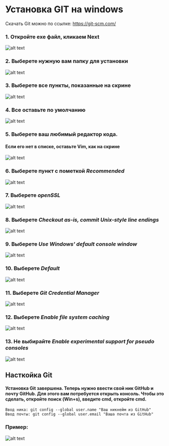 # Установка GIT на windows

Скачать Git можно по ссылке: https://git-scm.com/

### 1. Откройте exe файл, кликаем Next
![alt text](https://github.com/2048-IT-Engineers/library_service/blob/master/docs/assets/git_installation/1.png)

### 2. Выберете нужную вам папку для установки
![alt text](https://github.com/2048-IT-Engineers/library_service/blob/master/docs/assets/git_installation/2.png)

### 3. Выберете все пункты, показанные на скрине
![alt text](https://github.com/2048-IT-Engineers/library_service/blob/master/docs/assets/git_installation/3.png)

### 4. Все оставьте по умолчанию
![alt text](https://github.com/2048-IT-Engineers/library_service/blob/master/docs/assets/git_installation/4.png)

### 5. Выберете ваш любимый редактор кода.
#### Если его нет в списке, оставьте Vim, как на скрине
![alt text](https://github.com/2048-IT-Engineers/library_service/blob/master/docs/assets/git_installation/5.png)

### 6. Выберете пункт с пометкой *Recommended*
![alt text](https://github.com/2048-IT-Engineers/library_service/blob/master/docs/assets/git_installation/6.png)

### 7. Выберете *openSSL*
![alt text](https://github.com/2048-IT-Engineers/library_service/blob/master/docs/assets/git_installation/7.png)

### 8. Выберете *Checkout as-is, commit Unix-style line endings*
![alt text](https://github.com/2048-IT-Engineers/library_service/blob/master/docs/assets/git_installation/8.png)

### 9. Выберете *Use Windows' default console window*
![alt text](https://github.com/2048-IT-Engineers/library_service/blob/master/docs/assets/git_installation/9.png)

### 10. Выберете *Default*
![alt text](https://github.com/2048-IT-Engineers/library_service/blob/master/docs/assets/git_installation/10.png)

### 11. Выберете *Git Credential Manager*
![alt text](https://github.com/2048-IT-Engineers/library_service/blob/master/docs/assets/git_installation/11.png)

### 12. Выберете *Enable file system caching* 
![alt text](https://github.com/2048-IT-Engineers/library_service/blob/master/docs/assets/git_installation/12.png)

### 13. Не выбирайте *Enable experimental support for pseudo consoles*
![alt text](https://github.com/2048-IT-Engineers/library_service/blob/master/docs/assets/git_installation/13.png)

## Насткойка Git
#### Установка Git завершена. Теперь нужно ввести свой ник GitHub и почту GitHub. Для этого вам потребуется открыть консоль. Чтобы это сделать, откройте поиск (Win+s), введите cmd, откройте cmd.
    Ввод ника: git config --global user.name "Ваш никнейм из GitHub"
    Ввод почты: git config --global user.email "Ваша почта из GitHub"
    
### Пример:
![alt text](https://github.com/2048-IT-Engineers/library_service/blob/master/docs/assets/git_installation/14.png)
